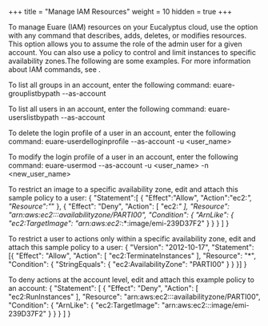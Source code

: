 +++
title = "Manage IAM Resources"
weight = 10
hidden = true
+++

To manage Euare (IAM) resources on your Eucalyptus cloud, use the option with any command that describes, adds, deletes, or modifies resources. This option allows you to assume the role of the admin user for a given account. You can also use a policy to control and limit instances to specific availability zones.The following are some examples. For more information about IAM commands, see [](../euca2ools-guide/eiam.dita) . 

To list all groups in an account, enter the following command: 
    euare-grouplistbypath --as-account <account-name>

To list all users in an account, enter the following command: 
    euare-userslistbypath --as-account <account-name>

To delete the login profile of a user in an account, enter the following command: 
    euare-userdelloginprofile --as-account <account-name> -u <user_name>

To modify the login profile of a user in an account, enter the following command: 
    euare-usermod --as-account <account-name> -u <user_name> -n
    <new_user_name>

To restrict an image to a specific availability zone, edit and attach this sample policy to a user: 
    {
        "Statement":[
          {
            "Effect":"Allow",
            "Action":"ec2:*",
             "Resource":"*"
          },
          {
            "Effect": "Deny",
            "Action": [ "ec2:*" ],
            "Resource": "arn:aws:ec2:::availabilityzone/PARTI00",
            "Condition": {
              "ArnLike": {
                "ec2:TargetImage": "arn:aws:ec2:*:*:image/emi-239D37F2"
              }
            }
          }
        ]
      }

To restrict a user to actions only within a specific availability zone, edit and attach this sample policy to a user: 
    {
        "Version": "2012-10-17",
        "Statement": [{
          "Effect": "Allow",
          "Action": [ "ec2:TerminateInstances" ],
          "Resource": "*",
          "Condition": {
            "StringEquals": {
              "ec2:AvailabilityZone": "PARTI00"
            }
          }
        }]
      }

To deny actions at the account level, edit and attach this example policy to an account: 
    {
        "Statement": [ {
          "Effect": "Deny",
          "Action": [ "ec2:RunInstances" ],
          "Resource": "arn:aws:ec2:::availabilityzone/PARTI00",
          "Condition": {
              "ArnLike": {
                  "ec2:TargetImage": "arn:aws:ec2:*:*:image/emi-239D37F2"
              }
          }
        } ]
      }

